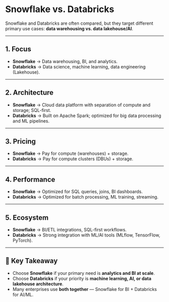 # Snowflake vs. Databricks

Snowflake and Databricks are often compared, but they target different primary use cases: **data warehousing vs. data lakehouse/AI**.

---

## 1. Focus
- **Snowflake** → Data warehousing, BI, and analytics.  
- **Databricks** → Data science, machine learning, data engineering (Lakehouse).  

---

## 2. Architecture
- **Snowflake** → Cloud data platform with separation of compute and storage; SQL-first.  
- **Databricks** → Built on Apache Spark; optimized for big data processing and ML pipelines.  

---

## 3. Pricing
- **Snowflake** → Pay for compute (warehouses) + storage.  
- **Databricks** → Pay for compute clusters (DBUs) + storage.  

---

## 4. Performance
- **Snowflake** → Optimized for SQL queries, joins, BI dashboards.  
- **Databricks** → Optimized for batch processing, ML training, streaming.  

---

## 5. Ecosystem
- **Snowflake** → BI/ETL integrations, SQL-first workflows.  
- **Databricks** → Strong integration with ML/AI tools (MLflow, TensorFlow, PyTorch).  

---

## 📌 Key Takeaway
- Choose **Snowflake** if your primary need is **analytics and BI at scale**.  
- Choose **Databricks** if your priority is **machine learning, AI, or data lakehouse architecture**.  
- Many enterprises use **both together** — Snowflake for BI + Databricks for AI/ML.
